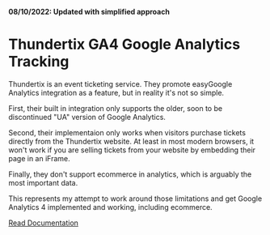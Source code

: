 **08/10/2022: Updated with simplified approach**

# Thundertix GA4 Google Analytics Tracking
Thundertix is an event ticketing service. They promote easyGoogle Analytics integration as a feature, but in reality it's not so simple.

First, their built in integration only supports the older, soon to be discontinued "UA" version of Google Analytics.

Second, their implementaion only works when visitors purchase tickets directly from the Thundertix website. At least in most modern browsers, it won't work if you are selling tickets from your website by embedding their page in an iFrame.

Finally, they don't support ecommerce in analytics, which is arguably the most important data.

This represents my attempt to work around those limitations and get Google Analytics 4 implemented and working, including ecommerce.

[Read Documentation](https://magicalbrad.github.io/thundertixGA4/)
